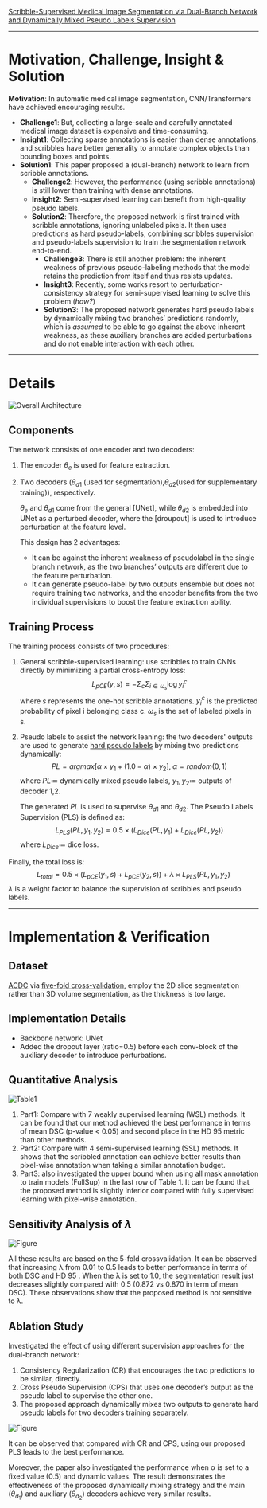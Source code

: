 [Scribble-Supervised Medical Image Segmentation via Dual-Branch Network and Dynamically Mixed Pseudo Labels Supervision](https://arxiv.org/abs/2203.02106)

---
# Motivation, Challenge, Insight & Solution
**Motivation**: In automatic medical image segmentation, CNN/Transformers have achieved encouraging results. 
   - **Challenge1**: But, collecting a large-scale and carefully annotated medical image dataset is expensive and time-consuming.
   - **Insight1**: Collecting sparse annotations is easier than dense annotations, and scribbles have better generality to annotate complex objects than bounding boxes and points.
   - **Solution1**: This paper proposed a (dual-branch) network to learn from scribble annotations.
     - **Challenge2**: However, the performance (using scribble annotations) is still lower than training with dense annotations.
     - **Insight2**: Semi-supervised learning can beneﬁt from high-quality pseudo labels.
     - **Solution2**: Therefore, the proposed network is first trained with scribble annotations, ignoring unlabeled pixels. It then uses predictions as hard pseudo-labels, combining scribbles supervision and pseudo-labels supervision to train the segmentation network end-to-end.
       - **Challenge3**: There is still another problem: the inherent weakness of previous pseudo-labeling methods that the model retains the prediction from itself and thus resists updates.
       - **Insight3**: Recently, some works resort to perturbation-consistency strategy for semi-supervised learning to solve this problem (*how?*)
       - **Solution3**: The proposed network generates hard pseudo labels by dynamically mixing two branches’ predictions randomly, which is *assumed* to be able to go against the above inherent weakness, as these auxiliary branches are added perturbations and do not enable interaction with each other.



---
# Details
![Overall Architecture](../images/Scribble-SupervisedMIS.jpg "Architecture")
## Components
The network consists of one encoder and two decoders:

1. The encoder $\theta_e$ is used for feature extraction.
2. Two decoders ($\theta_{d1}$ (used for segmentation),$\theta_{d2}$(used for supplementary training)), respectively. 
   
   $\theta_e$ and $\theta_{d1}$ come from the general [UNet], while $\theta_{d2}$ is embedded into UNet as a perturbed decoder, where the [droupout] is used to introduce perturbation at the feature level.
   
   This design has 2 advantages:
   - It can be against the inherent weakness of pseudolabel in the single branch network, as the two branches’ outputs are diﬀerent due to the feature perturbation.
   - It can generate pseudo-label by two outputs ensemble but does not require training two networks, and the encoder beneﬁts from the two individual supervisions to boost the feature extraction ability.

## Training Process
The training process consists of two procedures:
1. General scribble-supervised learning: use scribbles to train CNNs directly by minimizing a partial cross-entropy loss:
   $$L_{pCE}(y,s)=-\Sigma_{c}\Sigma_{i\in\omega_s}\log y_i^c$$
   where $s$ represents the one-hot scribble annotations. $y_i^c$ is the predicted probability of pixel i belonging class c. $\omega_s$ is the set of labeled pixels in s.
2. Pseudo labels to assist the network leaning: the two decoders' outputs are used to generate [hard pseudo labels](https://ai.stackexchange.com/questions/9635/what-is-the-definition-of-soft-label-and-hard-label) by mixing two predictions dynamically:
    $$PL=argmax[\alpha\times y_1 + (1.0-\alpha)\times y_2],\;\alpha=random(0,1)$$
    where $PL\coloneqq$ dynamically mixed pseudo labels, $y_1,y_2\coloneqq$ outputs of decoder 1,2.

    The generated $PL$ is used to supervise $\theta_{d1}$ and $\theta_{d2}$. The Pseudo Labels Supervision (PLS) is deﬁned as:
    $$L_{PLS}(PL, y_1, y_2)=0.5\times(L_{Dice}(PL, y_1)+L_{Dice}(PL,y_2))$$
    where $L_{Dice}\coloneqq$ dice loss.

Finally, the total loss is:
$$L_{total}=0.5\times(L_{pCE}(y_1,s)+L_{pCE}(y_2,s)) + \lambda\times L_{PLS}(PL,y_1,y_2)$$
$\lambda$ is a weight factor to balance the supervision of scribbles and pseudo labels.

---
# Implementation & Verification
## Dataset
[ACDC](https://paperswithcode.com/sota/medical-image-segmentation-on-automatic) via [five-fold cross-validation](https://scikit-learn.org/stable/modules/cross_validation.html), employ the 2D slice segmentation rather than 3D volume segmentation, as the thickness is too large.

## Implementation Details
- Backbone network: UNet
- Added the dropout layer (ratio=0.5) before each conv-block of the auxiliary decoder to introduce perturbations.

## Quantitative Analysis
![Table1](../images/Scribble-SupervisedTable1.png "Result1")
1. Part1: Compare with 7 weakly supervised learning (WSL) methods. It can be found that our method achieved the best performance in terms of mean DSC (p-value < 0.05) and second place in the HD 95 metric than other methods.
2. Part2: Compare with 4 semi-supervised learning (SSL) methods. It shows that the scribbled annotation can achieve better results than pixel-wise annotation when taking a similar annotation budget.
3. Part3: also investigated the upper bound when using all mask annotation to train models (FullSup) in the last row of Table 1. It can be found that the proposed method is slightly inferior compared with fully supervised learning with pixel-wise annotation.

## Sensitivity Analysis of $\lambda$
![Figure](../images/Scribble-SupervisedFig.png "Analysis")

All these results are based on the 5-fold crossvalidation. It can be observed that increasing λ from 0.01 to 0.5 leads to better performance in terms of both DSC and HD 95 . When the λ is set to 1.0, the segmentation result just decreases slightly compared with 0.5 (0.872 vs 0.870 in term of mean DSC). These observations show that the proposed method is not sensitive to λ.

## Ablation Study
Investigated the effect of using diﬀerent supervision approaches for the dual-branch network:
1. Consistency Regularization (CR) that encourages the two predictions to be similar, directly.
2. Cross Pseudo Supervision (CPS) that uses one decoder’s output as the pseudo label to supervise the other one.
3. The proposed approach dynamically mixes two outputs to generate hard pseudo labels for two decoders training separately.


![Figure](../images/Scribble-SupervisedTable2.png "Analysis")

It can be observed that compared with CR and CPS, using our proposed PLS leads to the best performance. 

Moreover, the paper also investigated the performance when α is set to a ﬁxed value (0.5) and dynamic values. The result demonstrates the effectiveness of the proposed dynamically mixing strategy and the main ($\theta_{d_1}$) and auxiliary ($\theta_{d_2}$) decoders achieve very similar results.